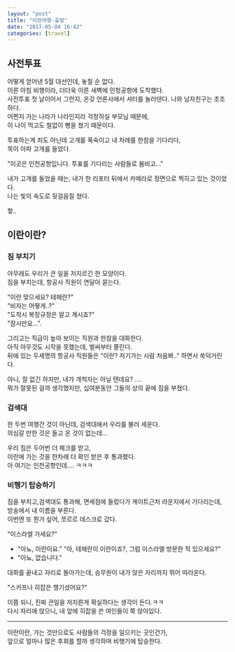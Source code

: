 ```yaml
---
layout: "post"
title: "이란여행-출발"
date: "2017-05-04 16:42"
categories: [travel]
---
```


## 사전투표

어떻게 얻어낸 5월 대선인데, 놓칠 순 없다.  
이른 아침 비행이라, 더더욱 이른 새벽에 인청공항에 도착했다.  
사전투표 첫 날이어서 그런지, 온갖 언론사에서 셔터를 눌러댄다.
나와 남자친구는 초조하다.  
어쩐지 가는 나라가 나라인지라 걱정하실 부모님 때문에,  
이 나이 먹고도 철없이 뻥을 쳤기 때문이다.  


투표하는게 죄도 아닌데 고개를 푹숙이고 내 차례를 한참을 기다리다,  
목이 아파 고개를 들었다.  

"이곳은 인천공항입니다. 투표를 기다리는 사람들로 붐비고..."  

내가 고개를 들었을 때는, 내가 한 리포터 뒤에서 카메라로 정면으로 찍히고 있는 것이었다.  
나는 빛의 속도로 뒷걸음질 쳤다.  

핳.. 

## 이란이란?

### 짐 부치기

아무래도 우리가 큰 일을 저지르긴 한 모양이다.  
짐을 부치는데, 항공사 직원이 연달아 묻는다.

"이란 맞으세요? 테헤란?"  
"비자는 어떻게..?"  
"도착시 복장규정은 알고 계시죠?"  
"잠시만요...". 

그리고는 직급이 높아 보이는 직원과 한참을 대화한다.  
아직 아무것도 시작을 못했는데, 벌써부터 쫄린다.  
뒤에 있는 두세명의 항공사 직원들은 "이란? 저기가는 사람 처음봐.." 하면서 쑥덕거린다.  


아니, 잘 없긴 하지만, 내가 개척자는 아닐 텐데요? ....   
뭐가 잘못된 걸까 생각했지만, 십여분동안 그들의 상의 끝에 짐을 부쳤다.  

### 검색대

한 두번 여행간 것이 아닌데, 검색대에서 우리를 불러 세운다.  
의심갈 만한 것은 들고 온 것이 없는데...  

우리 짐은 두어번 더 체크를 받고,  
이란에 가는 것을 한차례 더 확인 받은 후 통과했다.  
아 여기는 인천공항인데.... ㅋㅋㅋ  

### 비행기 탑승하기

짐을 부치고,검색대도 통과해, 면세점에 들렀다가 게이트근처 라운지에서 기다리는데,  
방송에서 내 이름을 부른다.  
이번엔 또 뭔가 싶어, 쪼르르 데스크로 갔다.  

"이스라엘 가세요?"  
- "아뇨, 이란이요."
"아, 테헤란이 이란이죠?, 그럼 이스라엘 방문한 적 있으세요?"
- "아뇨, 없습니다."

대화를 끝내고 자리로 돌아가는데, 승무원이 내가 앉은 자리까지 뛰어 따라온다.  

"스카프나 히잡은 챙기셨어요?"  

이쯤 되니, 진짜 큰일을 저지른게 확실하다는 생각이 든다.ㅋㅋ  
다시 자리에 앉으니, 내 앞에 히잡을 쓴 여인들이 쭉 앉아있다.  

-------

이란이란, 가는 것만으로도 사람들의 걱정을 일으키는 곳인건가,    
앞으로 얼마나 많은 후회를 할까 생각하며 비행기에 탑승한다.  
